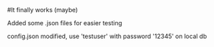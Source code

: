 #It finally works (maybe)

Added some .json files for easier testing

config.json modified, use 'testuser' with password '12345' on local db

